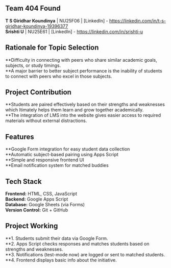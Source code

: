 ## Team 404 Found
  **T S Giridhar Koundinya** | NU25F06 | [LinkedIn] - https://linkedin.com/in/t-s-giridhar-koundinya-19396377 </br>
  **Srishti U** | NU25E61 | [LinkedIn] - https://linkedin.com/in/srishti-u </br>

## Rationale for Topic Selection
  **Difficulty in connecting with peers who share similar academic goals, subjects, or study timings. </br>
  **A major barrier to better subject performance is the inability of students to connect with peers who excel in those subjects. </br>

## Project Contribution
 **Students are paired effectively based on their strengths and weaknesses which ltimately helps them learn and grow together academically. </br>
 **The integration of LMS into the website gives easier access to required materials without external distractions. </br>

## Features
 **Google Form integration for easy student data collection </br>
 **Automatic subject-based pairing using Apps Script </br>
 **Simple and responsive frontend UI </br>
 **Email notification system for matched buddies </br>

## Tech Stack
 **Frontend:** HTML, CSS, JavaScript </br>
 **Backend:** Google Apps Script </br>
 **Database:** Google Sheets (via Forms) </br>
 **Version Control:** Git + GitHub </br>

## Project Working
 **1. Students submit their data via Google Form. </br>
 **2. Apps Script checks responses and matches students based on strengths and weaknesses. </br>
 **3. Notifications (test-mode now) are logged or sent to matched students. </br> 
 **4. Frontend displays basic info about the initiative. </br>
